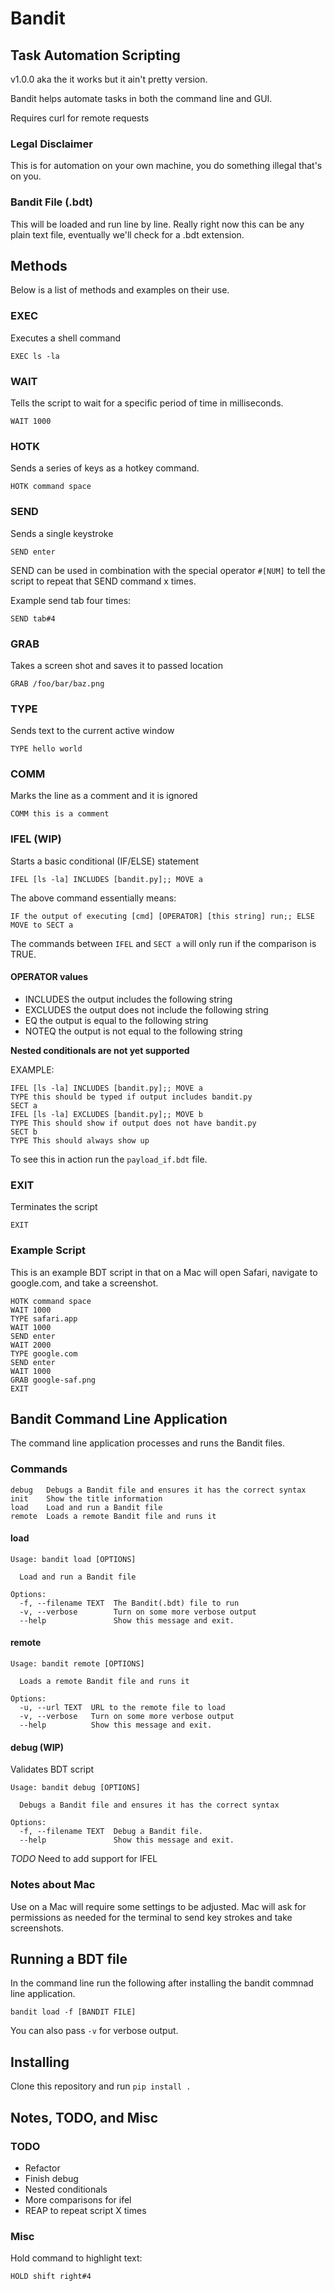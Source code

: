 # Bandit
## Task Automation Scripting

v1.0.0 aka the it works but it ain't pretty version.

Bandit helps automate tasks in both the command line and GUI.

Requires curl for remote requests

### Legal Disclaimer

This is for automation on your own machine, you do something illegal that's on you.

### Bandit File (.bdt)

This will be loaded and run line by line. Really right now this can be any plain text file, eventually we'll check for a .bdt extension.

## Methods

Below is a list of methods and examples on their use.

### EXEC

Executes a shell command
```
EXEC ls -la
```

### WAIT

Tells the script to wait for a specific period of time in milliseconds.
```
WAIT 1000
```

### HOTK

Sends a series of keys as a hotkey command.

```
HOTK command space
```

### SEND

Sends a single keystroke
```
SEND enter
```

SEND can be used in combination with the special operator ```#[NUM]``` to tell the script to repeat that SEND command x times.

Example send tab four times:
```
SEND tab#4
```

### GRAB

Takes a screen shot and saves it to passed location
```
GRAB /foo/bar/baz.png
```

### TYPE

Sends text to the current active window
```
TYPE hello world
```

### COMM

Marks the line as a comment and it is ignored
```
COMM this is a comment
```

### IFEL (WIP)
Starts a basic conditional (IF/ELSE) statement
```
IFEL [ls -la] INCLUDES [bandit.py];; MOVE a
```

The above command essentially means:
```
IF the output of executing [cmd] [OPERATOR] [this string] run;; ELSE MOVE to SECT a
```
The commands between ```IFEL``` and ```SECT a``` will only run if the comparison is TRUE.

#### OPERATOR values

- INCLUDES the output includes the following string
- EXCLUDES the output does not include the following string
- EQ       the output is equal to the following string
- NOTEQ    the output is not equal to the following string

**Nested conditionals are not yet supported**

EXAMPLE:
```
IFEL [ls -la] INCLUDES [bandit.py];; MOVE a
TYPE this should be typed if output includes bandit.py
SECT a
IFEL [ls -la] EXCLUDES [bandit.py];; MOVE b
TYPE This should show if output does not have bandit.py
SECT b
TYPE This should always show up
```
To see this in action run the ```payload_if.bdt``` file.

### EXIT

Terminates the script
```
EXIT
```

### Example Script

This is an example BDT script in that on a Mac will open Safari, navigate to google.com, and take a screenshot.
```
HOTK command space
WAIT 1000
TYPE safari.app
WAIT 1000
SEND enter
WAIT 2000
TYPE google.com
SEND enter
WAIT 1000
GRAB google-saf.png
EXIT
```

## Bandit Command Line Application

The command line application processes and runs the Bandit files.

### Commands
```
debug   Debugs a Bandit file and ensures it has the correct syntax
init    Show the title information
load    Load and run a Bandit file
remote  Loads a remote Bandit file and runs it
```

#### load
```
Usage: bandit load [OPTIONS]

  Load and run a Bandit file

Options:
  -f, --filename TEXT  The Bandit(.bdt) file to run
  -v, --verbose        Turn on some more verbose output
  --help               Show this message and exit.
```

#### remote
```
Usage: bandit remote [OPTIONS]

  Loads a remote Bandit file and runs it

Options:
  -u, --url TEXT  URL to the remote file to load
  -v, --verbose   Turn on some more verbose output
  --help          Show this message and exit.
```

#### debug (WIP)

Validates BDT script

```
Usage: bandit debug [OPTIONS]

  Debugs a Bandit file and ensures it has the correct syntax

Options:
  -f, --filename TEXT  Debug a Bandit file.
  --help               Show this message and exit.
```

*TODO* Need to add support for IFEL

### Notes about Mac

Use on a Mac will require some settings to be adjusted. Mac will ask for permissions as needed for the terminal to send key strokes and take screenshots.

## Running a BDT file

In the command line run the following after installing the bandit commnad line application.

```
bandit load -f [BANDIT FILE]
```

You can also pass ```-v``` for verbose output.

## Installing

Clone this repository and run ```pip install .```

## Notes, TODO, and Misc

### TODO

- Refactor
- Finish debug
- Nested conditionals
- More comparisons for ifel
- REAP to repeat script X times

### Misc

Hold command to highlight text:
```
HOLD shift right#4
```
